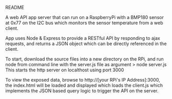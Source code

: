 README

A web API app server that can run on a RaspberryPi with a BMP180 sensor at 0x77 on the I2C bus which monitors the sensor temperature from a web client.

App uses Node & Express to provide a RESTful API by responding to ajax requests, and returns a JSON object which can be directly referenced in the client.

To start, download the source files into a new directory on the RPi, and run node from command line with the server.js file as argument
    > node server.js
This starts the http server on localthost using port 3000

To view the exposed data, browse to http://[your RPi's IP Address]:3000, the index.html will be loaded and displayed which 
loads the client.js which implements the JSON based query logic to trigger the API on the server.
